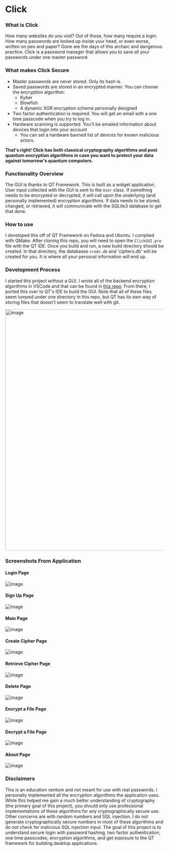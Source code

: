 # Click

### What is Click
How many websites do you visit? Out of those, how many require a login. How many passwords are locked up inside your head, or even worse, written on pen and paper? Gone are the days of this archaic and dangerous practice. Click is a password manager that allows you to save all your passwords under one master password. <br>

### What makes Click Secure
  * Master passwords are never stored. Only its hash is.
  * Saved passwords are stored in an encrypted manner. You can choose the encryption algorithm:
    -  Kyber
    -  Blowfish
    -  A dynamic XOR encryption scheme personally designed
  * Two factor authentication is required. You will get an email with a one time passcode when you try to log in.
  * Hardware scanning is supported. You'll be emailed information about devices that login into your account
    - You can set a hardware banned list of devices for known malicious actors.

    
**That's right! Click has both classical cryptography algorithms and post quantum encryption algorithms in case you want to protect your data against tomorrow's quantum computers.**
### Functionality Overview 
The GUI is thanks to QT Framework. This is built as a widget application. User input collected with the GUI is sent to the `User` class. If something needs to be encrypted or decrypted, it will call upon the underlying (and personally implemented) encryption algorithms. If data needs to be stored, changed, or retrieved, it will communicate with the SQLite3 database to get that done. 

### How to use
I developed this off of QT Framework on Fedora and Ubuntu. I complied with QMake. After cloning this repo, you will need to open the `ClickGUI.pro` file with the QT IDE. Once you build and run, a new build directory should be created. In that directory, the databases `creds.db` and 'ciphers.db' will be created for you. It is where all your personal information will end up. 

### Development Process
I started this project without a GUI. I wrote all of the backend encryption algorithms in VSCode and that can be found in [this repo](https://github.com/PhiJam1/Click). From there, I ported this over to QT's IDE to build the GUI. Note that all of these files seem lumped under one directory in this repo, but QT has its own way of storing files that doesn't seem to translate well with git. 

<img width="767" alt="image" src="https://github.com/PhiJam1/ClickGUI/assets/79670114/0429114d-c79a-47ab-8adf-13eb85e1119e">

### Screenshots From Application
#### Login Page
![image](https://github.com/PhiJam1/ClickGUI/assets/79670114/30a59abb-250a-416b-bedd-df4afeb1e908)
#### Sign Up Page
![image](https://github.com/PhiJam1/ClickGUI/assets/79670114/1bca9ddb-a7f5-4ed6-9621-0a0d800843f7)
#### Main Page
![image](https://github.com/PhiJam1/ClickGUI/assets/79670114/a8b23572-59c8-462c-824d-fb3b45c06923)
#### Create Cipher Page
![image](https://github.com/PhiJam1/ClickGUI/assets/79670114/6eecfe05-451a-4a0e-b233-6177b541015a)
#### Retrieve Cipher Page
![image](https://github.com/PhiJam1/ClickGUI/assets/79670114/7bbd683f-b0a9-43d0-82b3-7686544bcf5a)
#### Delete Page
![image](https://github.com/PhiJam1/ClickGUI/assets/79670114/662f9986-88c9-49a9-826e-47e59e8a7a40)
#### Encrypt a File Page
![image](https://github.com/PhiJam1/ClickGUI/assets/79670114/179bd4e2-7355-4ea4-b2d9-0b4ced0aff93)
#### Decrypt a File Page
![image](https://github.com/PhiJam1/ClickGUI/assets/79670114/b84ffb21-e2cd-405b-89bb-a1ab795ed024)
#### About Page
![image](https://github.com/PhiJam1/ClickGUI/assets/79670114/617bba8e-4d87-4fd7-a483-d649d05cd1dc)

### Disclaimers
This is an education venture and not meant for use with real passwords. I personally implemented all the encryption algorithms the application uses. While this helped me gain a much better understanding of cryptography (the primary goal of this project), you should only use professional implementations of these algorithms for any cryptographically secure use. Other concerns are with random numbers and SQL injection. I do not generate cryptographically secure numbers in most of these algorithms and do not check for malicious SQL injection input. The goal of this project is to understand secure login with password hashing, two factor authentication, one time passcodes, encryption algorithms, and get exposure to the QT framework for building desktop applications. 


